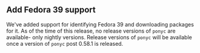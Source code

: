 ## Add Fedora 39 support

We've added support for identifying Fedora 39 and downloading packages for it. As of the time of this release, no release versions of `ponyc` are available- only nightly versions. Release versions of `ponyc` will be available once a version of `ponyc` post 0.58.1 is released.
